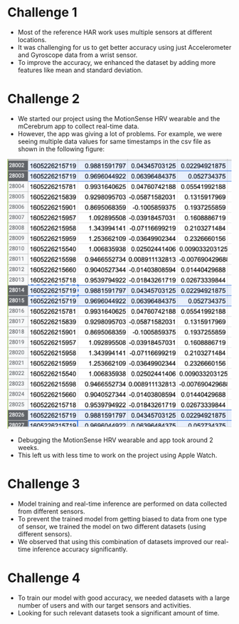 # Challenge 1

* Most of the reference HAR work uses multiple sensors at different locations.  
* It was challenging for us to get better accuracy using just Accelerometer and Gyroscope data from a wrist sensor.  
* To improve the accuracy, we enhanced the dataset by adding more features like mean and standard deviation.  

# Challenge 2

* We started our project using the MotionSense HRV wearable and the mCerebrum app to collect real-time data.  
* However, the app was giving a lot of problems. For example, we were seeing multiple data values for same timestamps in the csv file as shown in the following figure:

![](png/Challenge_2.png)

* Debugging the MotionSense HRV wearable and app took around 2 weeks.  
* This left us with less time to work on the project using Apple Watch.  

# Challenge 3

* Model training and real-time inference are performed on data collected from different sensors.  
* To prevent the trained model from getting biased to data from one type of sensor, we trained the model on two different datasets (using different sensors).  
* We observed that using this combination of datasets improved our real-time inference accuracy significantly. 

# Challenge 4

* To train our model with good accuracy, we needed datasets with a large number of users and with our target sensors and activities.  
* Looking for such relevant datasets took a significant amount of time.

